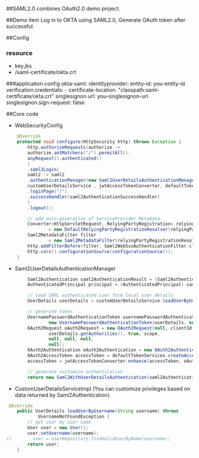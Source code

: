 ##SAML2.0 combines OAuth2.0 demo project.

##Demo item Log in to OKTA using SAML2.0, Generate OAuth token after successful.

##Config
### resource
- key.jks
- /saml-certificate/okta.crt

###application config 
    okta-saml:
        identityprovider:
          entity-id: you-entity-id
          verification.credentials:
              - certificate-location: "classpath:saml-certificate/okta.crt"
          singlesignon.url: you-singlesignon-url
          singlesignon.sign-request: false

##Core code
- WebSecurityConfig
```java
    @Override
    protected void configure(HttpSecurity http) throws Exception {
        http.authorizeRequests(authorize ->
        authorize.antMatchers("/").permitAll().
        anyRequest().authenticated()
        )
        .saml2Login(
        saml2 -> saml2
        .authenticationManager(new Saml2UserDetailsAuthenticationManager(
        customUserDetailsService , jwtAccessTokenConverter, defaultTokenServices))
        .loginPage("/")
        .successHandler(saml2AuthenticationSuccessHandler)
        )
        .logout();

        // add auto-generation of ServiceProvider Metadata
        Converter<HttpServletRequest, RelyingPartyRegistration> relyingPartyRegistrationResolver
                = new DefaultRelyingPartyRegistrationResolver(relyingPartyRegistrationRepository);
        Saml2MetadataFilter filter
                = new Saml2MetadataFilter(relyingPartyRegistrationResolver, new OpenSamlMetadataResolver());
        http.addFilterBefore(filter, Saml2WebSsoAuthenticationFilter.class);
        http.cors().configurationSource(configurationSource());
    }
```
- Saml2UserDetailsAuthenticationManager
```java
        Saml2Authentication saml2AuthenticationResult = (Saml2Authentication) openSamlAuthProvider.authenticate(authentication);
        AuthenticatedPrincipal principal = (AuthenticatedPrincipal) saml2AuthenticationResult.getPrincipal();

        // load SAML authenticated user form local user details
        UserDetails userDetails = customUserDetailsService.loadUserByUsername(principal.getName());

        // generate token
        UsernamePasswordAuthenticationToken usernamePasswordAuthenticationToken =
                new UsernamePasswordAuthenticationToken(userDetails, null,  userDetails.getAuthorities());
        OAuth2Request oAuth2Request = new OAuth2Request(null, clientId,
                userDetails.getAuthorities(), true, scope,
                null, null, null,
                null);
        OAuth2Authentication oAuth2Authentication = new OAuth2Authentication(oAuth2Request, usernamePasswordAuthenticationToken);
        OAuth2AccessToken accessToken = defaultTokenServices.createAccessToken(oAuth2Authentication);
        accessToken = jwtAccessTokenConverter.enhance(accessToken, oAuth2Authentication);

        // generate customize authentication
        return new Saml2WithUserDetailsAuthentication(saml2AuthenticationResult, userDetails, accessToken);
```
- CustomUserDetailsServiceImpl
  (You can customize privileges based on data returned by Saml2Authentication)
```java
 @Override
    public UserDetails loadUserByUsername(String username) throws
            UsernameNotFoundException {
        // get user by user name
        User user = new User();
        user.setUsername(username);
//        user = userRepository.findValidUserByName(username);
        return user;
    }
```
